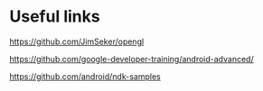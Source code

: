 # Useful links

https://github.com/JimSeker/opengl

https://github.com/google-developer-training/android-advanced/

https://github.com/android/ndk-samples

